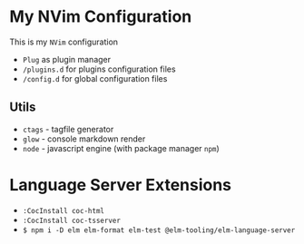 # My NVim Configuration

This is my `NVim` configuration

* `Plug` as plugin manager
* `/plugins.d` for plugins configuration files
* `/config.d` for global configuration files

## Utils

* `ctags` - tagfile generator
* `glow` - console markdown render
* `node` - javascript engine (with package manager `npm`)

# Language Server Extensions

* `:CocInstall coc-html`
* `:CocInstall coc-tsserver`
* `$ npm i -D elm elm-format elm-test @elm-tooling/elm-language-server`
